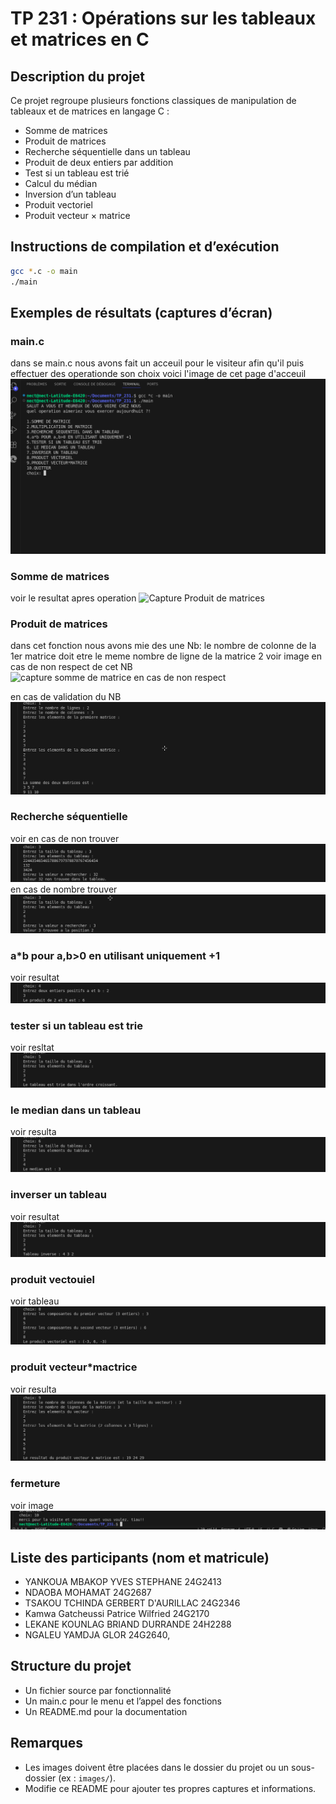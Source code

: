 # TP 231 : Opérations sur les tableaux et matrices en C

## Description du projet
Ce projet regroupe plusieurs fonctions classiques de manipulation de tableaux et de matrices en langage C :
- Somme de matrices
- Produit de matrices
- Recherche séquentielle dans un tableau
- Produit de deux entiers par addition
- Test si un tableau est trié
- Calcul du médian
- Inversion d’un tableau
- Produit vectoriel
- Produit vecteur × matrice

## Instructions de compilation et d’exécution

```bash
gcc *.c -o main
./main
```

## Exemples de résultats (captures d’écran)
### main.c
dans se main.c nous avons fait un acceuil pour le visiteur afin qu'il puis effectuer des operationde son choix
voici l'image de cet page d'acceuil
![capture main](capture_de_resultat/Capture%20d’écran%20du%202025-09-24%2018-37-34.png)
### Somme de matrices
voir le resultat apres operation
![Capture Produit de matrices](capture_de_resultat/Capture%20d'écran%20du%202025-09-24%2018-40-15.png)

### Produit de matrices
dans cet fonction nous avons mie des une Nb: le nombre de colonne de la 1er matrice doit etre le meme nombre de ligne de la matrice 2
voir image en cas de non respect de cet NB 
![capture somme de matrice en cas de non respect](capture_de_resutat/Capture%20d'écran%20du%202025-09-24%2018-41-34.png)

en cas de validation du NB
![Capture Somme de matrices](capture_de_resultat/Capture%20d’écran%20du%202025-09-24%2018-41-55.png)


### Recherche séquentielle
voir en cas de non trouver
![capture recherche sequenteille](capture_de_resultat/Capture%20d’écran%20du%202025-09-24%2018-44-14.png)
en cas de nombre trouver
![Capture Recherche séquentielle](capture_de_resultat/Capture%20d’écran%20du%202025-09-24%2018-44-39.png)

### a*b pour a,b>0 en utilisant uniquement +1
voir resultat
![capture de a*b en utilisant +1](capture_de_resultat/Capture%20d’écran%20du%202025-09-24%2018-45-02.png)

### tester si un tableau est trie
voir resltat
![capture tableau trie](capture_de_resultat/Capture%20d’écran%20du%202025-09-24%2018-45-41.png)

### le median dans un tableau
voir resulta
![capture median](capture_de_resultat/Capture%20d’écran%20du%202025-09-24%2018-46-01.png)

### inverser un tableau
voir resultat
![capture inverser tableau](capture_de_resultat/Capture%20d’écran%20du%202025-09-24%2018-46-28.png)

### produit vectouiel
voir tableau
![capture produit vectoriel](capture_de_resultat/Capture%20d’écran%20du%202025-09-24%2018-46-51.png)

### produit vecteur*mactrice
voir resulta
![capture produit vecteur matrice](capture_de_resultat/Capture%20d’écran%20du%202025-09-24%2018-47-32.png)

### fermeture
voir image
![capture fin](capture_de_resultat/Capture%20d’écran%20du%202025-09-24%2018-47-52.png)

## Liste des participants (nom et matricule)
- YANKOUA MBAKOP YVES STEPHANE   24G2413
- NDAOBA MOHAMAT 24G2687
- TSAKOU TCHINDA GERBERT D'AURILLAC 24G2346
- Kamwa Gatcheussi Patrice Wilfried 24G2170
- LEKANE KOUNLAG BRIAND DURRANDE  24H2288
- NGALEU YAMDJA GLOR 24G2640, 
## Structure du projet
- Un fichier source par fonctionnalité
- Un main.c pour le menu et l’appel des fonctions
- Un README.md pour la documentation

## Remarques
- Les images doivent être placées dans le dossier du projet ou un sous-dossier (ex : `images/`).
- Modifie ce README pour ajouter tes propres captures et informations.
